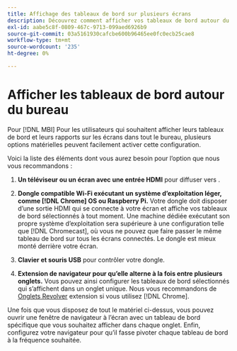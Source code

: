 ```yaml
---
title: Affichage des tableaux de bord sur plusieurs écrans
description: Découvrez comment afficher vos tableaux de bord autour du bureau.
exl-id: aabe5c8f-0809-467c-9713-099aed6926b9
source-git-commit: 03a5161930cafcbe600b96465ee0fc0ecb25cae8
workflow-type: tm+mt
source-wordcount: '235'
ht-degree: 0%

---
```


# Afficher les tableaux de bord autour du bureau

Pour [!DNL MBI] Pour les utilisateurs qui souhaitent afficher leurs tableaux de bord et leurs rapports sur les écrans dans tout le bureau, plusieurs options matérielles peuvent facilement activer cette configuration.

Voici la liste des éléments dont vous aurez besoin pour l’option que nous vous recommandons :

1. **Un téléviseur ou un écran avec une entrée HDMI** pour diffuser vers .

1. **Dongle compatible Wi-Fi exécutant un système d’exploitation léger, comme [!DNL Chrome] OS ou Raspberry Pi.** Votre dongle doit disposer d’une sortie HDMI qui se connecte à votre écran et affiche vos tableaux de bord sélectionnés à tout moment. Une machine dédiée exécutant son propre système d’exploitation sera supérieure à une configuration telle que [!DNL Chromecast], où vous ne pouvez que faire passer le même tableau de bord sur tous les écrans connectés. Le dongle est mieux monté derrière votre écran.

1. **Clavier et souris USB** pour contrôler votre dongle.

1. **Extension de navigateur pour qu’elle alterne à la fois entre plusieurs onglets.** Vous pouvez ainsi configurer les tableaux de bord sélectionnés qui s’affichent dans un onglet unique. Nous vous recommandons de [Onglets Revolver](https://chrome.google.com/webstore/detail/revolver-tabs/dlknooajieciikpedpldejhhijacnbda?hl=en) extension si vous utilisez [!DNL Chrome].

Une fois que vous disposez de tout le matériel ci-dessus, vous pouvez ouvrir une fenêtre de navigateur à l’écran avec un tableau de bord spécifique que vous souhaitez afficher dans chaque onglet. Enfin, configurez votre navigateur pour qu’il fasse pivoter chaque tableau de bord à la fréquence souhaitée.
